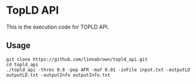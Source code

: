 # TopLD API

This is the execution code for TOPLD API.



## Usage
```
git clone https://github.com/linnabrown/topld_api.git
cd topld_api
./topld_api -thres 0.8 -pop AFR -maf 0.01 -inFile input.txt -outputLD outputLD.txt -outputInfo outputInfo.txt
```
